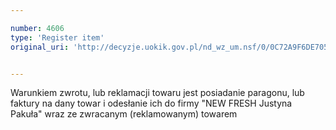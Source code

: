 ```yaml
---

number: 4606
type: 'Register item'
original_uri: 'http://decyzje.uokik.gov.pl/nd_wz_um.nsf/0/0C72A9F6DE705C84C1257B640041715B?OpenDocument'


---
```


Warunkiem zwrotu, lub reklamacji towaru jest posiadanie paragonu, lub faktury na dany towar i odesłanie ich do firmy "NEW FRESH Justyna Pakuła" wraz ze zwracanym (reklamowanym) towarem
